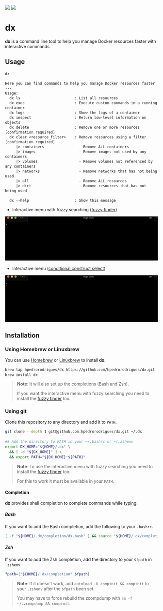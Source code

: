 [![][github-action-badge]][github-action-dx]
[![][written-in-badge]][shell-code-dx]

# dx

**dx** is a command line tool to help you manage Docker resources faster with
interactive commands.

## Usage

```
dx

Here you can find commands to help you manage Docker resources faster
---
Usage:
  dx ls                         : List all resources
  dx exec                       : Execute custom commands in a running container
  dx logs                       : Show the logs of a container
  dx inspect                    : Return low-level information on objects
  dx delete                     : Remove one or more resources     [confirmation required]
  dx clear <resource_filter>    : Remove resources using a filter  [confirmation required]
     |> containers                - Remove ALL containers
     |> images                    - Remove images not used by any containers
     |> volumes                   - Remove volumes not referenced by any containers
     |> networks                  - Remove networks that has not being used
     |> all                       - Remove ALL resources
     |> dirt                      - Remove resources that has not being used

  dx --help                     : Show this message
```

- Interactive menu with fuzzy searching ([fuzzy finder][fzf])

![Demo Interactive GIF][exec-interactive-gif]


- Interactive menu ([conditional construct select][select])

![Demo Non Interactive GIF][exec-gif]

## Installation

### Using Homebrew or Linuxbrew

You can use [Homebrew][homebrew] or [Linuxbrew][linuxbrew] to install **dx**.

```bash
brew tap hpedrorodrigues/dx https://github.com/hpedrorodrigues/dx.git
brew install dx
```

> **Note**: It will also set up the completions (Bash and Zsh).
>
> If you want the interactive menu with fuzzy searching you need to install the
> [fuzzy finder][fzf] too.

### Using git

Clone this repository to any directory and add it to `PATH`.

```bash
git clone --depth 1 git@github.com:hpedrorodrigues/dx.git ~/.dx

## Add the directory to PATH in your ~/.bashrc or ~/.zshenv
export DX_HOME="${HOME}/.dx" \
  && [ -d "${DX_HOME}" ] \
  && export PATH="${DX_HOME}:${PATH}"
```

> **Note**: To use the interactive menu with fuzzy searching you need to install
> the [fuzzy finder][fzf] too.
>
> For this to work it must be available in your `PATH`.

#### Completion

**dx** provides shell completion to complete commands while typing.

##### Bash

If you want to add the Bash completion, add the following to your `.bashrc`.

```bash
[ -f "${HOME}/.dx/completion/dx.bash" ] && source "${HOME}/.dx/completion/dx.bash"
```

##### Zsh

If you want to add the Zsh completion, add the directory to your `$fpath`
in `.zshenv`.

```bash
fpath=("${HOME}/.dx/completion" $fpath)
```

> **Note**: If it doesn't work, add `autoload -U compinit && compinit` to your
> `.zshenv` after the `$fpath` been set.
>
> You may have to force rebuild the zcompdump with `rm -f ~/.zcompdump && compinit`.


[github-action-badge]: https://github.com/hpedrorodrigues/dx/workflows/DX%20Checks/badge.svg
[github-action-dx]: https://github.com/hpedrorodrigues/dx/actions

[written-in-badge]: https://img.shields.io/badge/Written%20in-bash-ff69b4.svg
[shell-code-dx]: https://github.com/hpedrorodrigues/dx/search?l=shell

[fzf]: https://github.com/junegunn/fzf
[select]: https://www.gnu.org/software/bash/manual/bash.html#Conditional-Constructs

[exec-gif]: images/exec.gif
[exec-interactive-gif]: images/exec-interactive.gif

[homebrew]: https://brew.sh
[linuxbrew]: http://linuxbrew.sh
